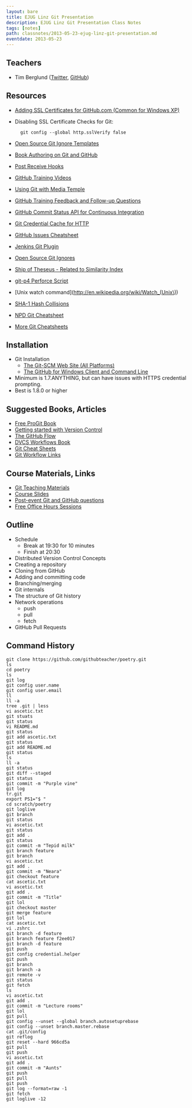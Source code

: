 ```yaml
---
layout: bare
title: EJUG Linz Git Presentation
description: EJUG Linz Git Presentation Class Notes
tags: [notes]
path: classnotes/2013-05-23-ejug-linz-git-presentation.md
eventdate: 2013-05-23
---
```


## Teachers
* Tim Berglund ([Twitter](http://twitter.com/tlberglund), [GitHub](https://github.com/tlberglund))

## Resources

* [Adding SSL Certificates for GitHub.com (Common for Windows XP)](http://stackoverflow.com/questions/3777075/https-github-access/4454754#4454754)
* Disabling SSL Certificate Checks for Git:

        git config --global http.sslVerify false
* [Open Source Git Ignore Templates](https://github.com/github/gitignore)
* [Book Authoring on Git and GitHub](http://teach.github.com/articles/book-authoring-using-git-and-github/)
* [Post Receive Hooks](https://help.github.com/articles/post-receive-hooks)
* [GitHub Training Videos](http://training.github.com/resources/videos/)
* [Using Git with Media Temple](http://carl-topham.com/theblog/post/using-git-media-temple/)
* [GitHub Training Feedback and Follow-up Questions](https://github.com/githubtraining/feedback/issues?state=open)
* [GitHub Commit Status API for Continuous Integration](https://github.com/blog/1227-commit-status-api)
* [Git Credential Cache for HTTP](http://teach.github.com/articles/lesson-git-credential-cache/)
* [GitHub Issues Cheatsheet](http://teach.github.com/articles/github-issues-cheatsheet/)
* [Jenkins Git Plugin](https://wiki.jenkins-ci.org/display/JENKINS/Git+Plugin)
* [Open Source Git Ignores](https://github.com/github/gitignore)
* [Ship of Theseus - Related to Similarity Index](http://en.wikipedia.org/wiki/Ship_of_Theseus)
* [git-p4 Perforce Script](http://kb.perforce.com/article/1417/git-p4)
* [Unix watch command](http://en.wikipedia.org/wiki/Watch_(Unix\))
* [SHA-1 Hash Collisions](http://git-scm.com/book/ch6-1.html#A-SHORT-NOTE-ABOUT-SHA-1)
* [NPD Git Cheatsheet](http://ndpsoftware.com/git-cheatsheet.html)
* [More Git Cheatsheets](http://teach.github.com/articles/git-cheatsheets/)

## Installation
* Git Installation
    * [The Git-SCM Web Site (All Platforms)](http://git-scm.com)
    * [The GitHub for Windows Client and Command Line](http://windows.github.com)
* Minimum is 1.7.ANYTHING, but can have issues with HTTPS credential prompting.
* Best is 1.8.0 or higher

## Suggested Books, Articles
* [Free ProGit Book](http://git-scm.com/book)
* [Getting started with Version Control](http://teach.github.com/articles/lesson-new-to-version-control/)
* [The GitHub Flow](http://scottchacon.com/2011/08/31/github-flow.html)
* [DVCS Workflows Book](https://github.com/zkessin/dvcs-workflows)
* [Git Cheat Sheets](http://teach.github.com/articles/git-cheatsheets/)
* [Git Workflow Links](https://pinboard.in/u:matthew.mccullough/t:git+workflow)

## Course Materials, Links
* [Git Teaching Materials](http://teach.github.com)
* [Course Slides](http://teach.github.com/articles/course-slides/)
* [Post-event Git and GitHub questions](https://github.com/githubtraining/feedback/)
* [Free Office Hours Sessions](http://training.github.com/web/free-classes/)

## Outline

* Schedule
  * Break at 19:30 for 10 minutes
  * Finish at 20:30
* Distributed Version Control Concepts
* Creating a repository
* Cloning from GitHub
* Adding and committing code
* Branching/merging
* Git internals
* The structure of Git history
* Network operations
  * push
  * pull
  * fetch
* GitHub Pull Requests

## Command History

    git clone https://github.com/githubteacher/poetry.git
    ls
    cd poetry
    ls
    git log
    git config user.name
    git config user.email
    ll
    ll -a
    tree .git | less
    vi ascetic.txt
    git stuats
    git status
    vi README.md
    git status
    git add ascetic.txt
    git status
    git add README.md
    git status
    ls
    ll -a
    git status
    git diff --staged
    git status
    git commit -m "Purple vine"
    git log
    tr.git
    export PS1="$ "
    cd scratch/poetry
    git loglive
    git branch
    git status
    vi ascetic.txt
    git status
    git add .
    git status
    git commit -m "Tepid milk"
    git branch feature
    git branch
    vi ascetic.txt
    git add .
    git commit -m "Neara"
    git checkout feature
    cat ascetic.txt
    vi ascetic.txt
    git add .
    git commit -m "Title"
    git lol
    git checkout master
    git merge feature
    git lol
    cat ascetic.txt
    vi .zshrc
    git branch -d feature
    git branch feature f2ee017
    git branch -d feature
    git push
    git config credential.helper
    git push
    git branch
    git branch -a
    git remote -v
    git status
    git fetch
    ls
    vi ascetic.txt
    git add .
    git commit -m "Lecture rooms"
    git lol
    git pull
    git config --unset --global branch.autosetuprebase
    git config --unset branch.master.rebase
    cat .git/config
    git reflog
    git reset --hard 966cd5a
    git pull
    git push
    vi ascetic.txt
    git add .
    git commit -m "Aunts"
    git push
    git pull
    git push
    git log --format=raw -1
    git fetch
    git loglive -12



